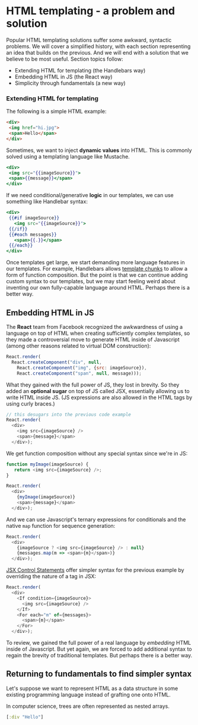 # HTML templating - a problem and solution

Popular HTML templating solutions suffer some awkward, syntactic problems.  We will cover a simplified history, with each section representing an idea that builds on the previous.  And we will end with a solution that we believe to be most useful.  Section topics follow:

- Extending HTML for templating (the Handlebars way)
- Embedding HTML in JS (the React way)
- Simplicity through fundamentals (a new way)

### Extending HTML for templating

The following is a simple HTML example:

```html
<div>
 <img href="hi.jpg">
 <span>Hello</span>
</div>
```

Sometimes, we want to inject __dynamic values__ into HTML.  This is commonly solved using a templating language like Mustache.

```handlebars
<div>
 <img src="{{imageSource}}">
 <span>{{message}}</span>
</div>
```

If we need conditional/generative __logic__ in our templates, we can use something like Handlebar syntax:

```handlebars
<div>
 {{#if imageSource}}
   <img src="{{imageSource}}">
 {{/if}}
 {{#each messages}}
   <span>{{.}}</span>
 {{/each}}
</div>
```

Once templates get large, we start demanding more language features in our templates.  For example, Handlebars allows [template chunks](http://handlebarsjs.com/#helpers) to allow a form of function composition.  But the point is that we can continue adding custom syntax to our templates, but we may start feeling weird about inventing our own fully-capable language around HTML.  Perhaps there is a better way.

## Embedding HTML in JS

The __React__ team from Facebook recognized the awkwardness of using a language on top of HTML when creating sufficiently complex templates, so they made a controversial move to generate HTML inside of Javascript (among other reasons related to virtual DOM construction):

```javascript
React.render(
  React.createComponent("div", null,
    React.createComponent("img", {src: imageSource}),
    React.createComponent("span", null, message)));
```

What they gained with the full power of JS, they lost in brevity.  So they added an __optional sugar__ on top of JS called JSX, essentially allowing us to write HTML inside JS. (JS expressions are also allowed in the HTML tags by using curly braces.)

```javascript
// this desugars into the previous code example
React.render(
  <div>
    <img src={imageSource} />
    <span>{message}</span>
  </div>);
```

We get function composition without any special syntax since we're in JS:

```javascript
function myImage(imageSource) {
   return <img src={imageSource} />;
}

React.render(
  <div>
    {myImage(imageSource)}
    <span>{message}</span>
  </div>);
```

And we can use Javascript's ternary expressions for conditionals and the native `map` function for sequence generation:

```javascript
React.render(
  <div>
    {imageSource ? <img src={imageSource} /> : null}
    {messages.map(m => <span>{m}</span>)}
  </div>);
```

[JSX Control Statements](https://github.com/valtech-au/jsx-control-statements) offer simpler syntax for the previous example by overriding the nature of a tag in JSX:

```javascript
React.render(
  <div>
    <If condition={imageSource}>
      <img src={imageSource} />
    </If>
    <For each="m" of={messages}>
      <span>{m}</span>
    </For>
  </div>);
```

To review, we gained the full power of a real language by _embedding_ HTML inside of Javascript.  But yet again, we are forced to add additional syntax to regain the brevity of traditional templates.  But perhaps there is a better way.

## Returning to fundamentals to find simpler syntax

Let's suppose we want to represent HTML as a data structure in some existing programming language instead of grafting one onto HTML.

In computer science, trees are often represented as nested arrays.

```clojure
[:div "Hello"]
```